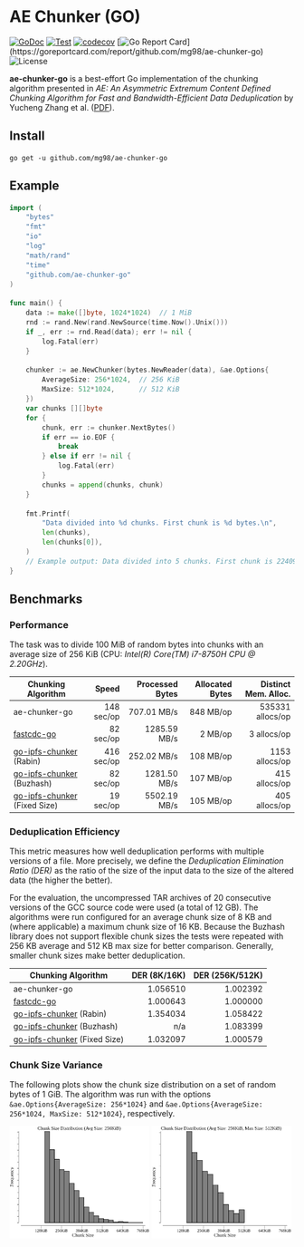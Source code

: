 # AE Chunker (GO)

[![GoDoc](http://img.shields.io/badge/godoc-reference-blue.svg)](https://pkg.go.dev/github.com/mg98/ae-chunker-go)
[![Test](https://github.com/mg98/ae-chunker-go/actions/workflows/test.yml/badge.svg)](https://github.com/mg98/ae-chunker-go/actions/workflows/test.yml)
[![codecov](https://codecov.io/gh/mg98/ae-chunker-go/branch/main/graph/badge.svg?token=R3OYXX1HC7)](https://codecov.io/gh/mg98/ae-chunker-go)
[![Go Report Card](https://goreportcard.com/badge/github.com/mg98/ae-chunker-go?)](https://goreportcard.com/report/github.com/mg98/ae-chunker-go)
![License](https://img.shields.io/github/license/mg98/ae-chunker-go)

**ae-chunker-go** is a best-effort Go implementation of the chunking algorithm presented in
_AE: An Asymmetric Extremum Content Defined
Chunking Algorithm for Fast and
Bandwidth-Efficient Data Deduplication_
by Yucheng Zhang et al. ([PDF](https://ranger.uta.edu/~jiang/publication/Conferences/2015/2015-INFOCOM-AE-%20An%20Asymmetric%20Extremum%20Content%20Defined%20Chunking%20Algorithm%20for%20Fast%20and%20Bandwidth-Efficient%20Data%20Deduplication.pdf)).

## Install

```
go get -u github.com/mg98/ae-chunker-go
```

## Example

```go
import (
    "bytes"
    "fmt"
    "io"
    "log"
    "math/rand"
    "time"
    "github.com/ae-chunker-go"
)

func main() {
    data := make([]byte, 1024*1024)  // 1 MiB
    rnd := rand.New(rand.NewSource(time.Now().Unix()))
    if _, err := rnd.Read(data); err != nil {
        log.Fatal(err)
    }

    chunker := ae.NewChunker(bytes.NewReader(data), &ae.Options{
    	AverageSize: 256*1024,  // 256 KiB
    	MaxSize: 512*1024,      // 512 KiB
    })
    var chunks [][]byte
    for {
    	chunk, err := chunker.NextBytes()
    	if err == io.EOF {
    		break
        } else if err != nil {
        	log.Fatal(err)
        }
        chunks = append(chunks, chunk)
    }
    
    fmt.Printf(
        "Data divided into %d chunks. First chunk is %d bytes.\n",
        len(chunks),
        len(chunks[0]),
    )
    // Example output: Data divided into 5 chunks. First chunk is 224098 bytes.
}
```

## Benchmarks

### Performance

The task was to divide 100 MiB of random bytes into chunks with an average size of 256 KiB
(CPU: _Intel(R) Core(TM) i7-8750H CPU @ 2.20GHz_).

| Chunking Algorithm                                                      |      Speed | Processed Bytes | Allocated Bytes | Distinct Mem. Alloc. |
|-------------------------------------------------------------------------|-----------:|----------------:|----------------:|---------------------:|
| ae-chunker-go                                                           | 148 sec/op |     707.01 MB/s |       848 MB/op |     535331 allocs/op |
| [fastcdc-go](https://github.com/jotfs/fastcdc-go)                       |  82 sec/op |    1285.59 MB/s |         2 MB/op |          3 allocs/op |
| [go-ipfs-chunker](https://github.com/ipfs/go-ipfs-chunker) (Rabin)      | 416 sec/op |     252.02 MB/s |       108 MB/op |       1153 allocs/op |
| [go-ipfs-chunker](https://github.com/ipfs/go-ipfs-chunker) (Buzhash)    |  82 sec/op |    1281.50 MB/s |       107 MB/op |        415 allocs/op |
| [go-ipfs-chunker](https://github.com/ipfs/go-ipfs-chunker) (Fixed Size) |  19 sec/op |    5502.19 MB/s |       105 MB/op |        405 allocs/op |


### Deduplication Efficiency

This metric measures how well deduplication performs with multiple versions of a file. 
More precisely, we define the _Deduplication Elimination Ratio (DER)_ as the ratio of the size of the input data
to the size of the altered data (the higher the better).

For the evaluation, the uncompressed TAR archives of 20 consecutive versions of the GCC source code were used
(a total of 12 GB). The algorithms were run configured for an average chunk size 
of 8 KB and (where applicable) a maximum chunk size of 16 KB. 
Because the Buzhash library does not support flexible chunk sizes 
the tests were repeated with 256 KB average and 512 KB max size for better comparison.
Generally, smaller chunk sizes make better deduplication.

| Chunking Algorithm                                                      | DER (8K/16K) | DER (256K/512K) |
|-------------------------------------------------------------------------|-------------:|----------------:|
| ae-chunker-go                                                           |     1.056510 |        1.002392 |
| [fastcdc-go](https://github.com/jotfs/fastcdc-go)                       |     1.000643 |        1.000000 |
| [go-ipfs-chunker](https://github.com/ipfs/go-ipfs-chunker) (Rabin)      |     1.354034 |        1.058422 |
| [go-ipfs-chunker](https://github.com/ipfs/go-ipfs-chunker) (Buzhash)    |          n/a |        1.083399 |
| [go-ipfs-chunker](https://github.com/ipfs/go-ipfs-chunker) (Fixed Size) |     1.032097 |        1.000579 |


### Chunk Size Variance

The following plots show the chunk size distribution on a set of random bytes of 1 GiB.
The algorithm was run with the options
`&ae.Options{AverageSize: 256*1024}` and `&ae.Options{AverageSize: 256*1024, MaxSize: 512*1024}`,
respectively.

<img src="./img/csd256kib.png" width="49%"> <img src="./img/csd256kib512kib.png" width="49%">
